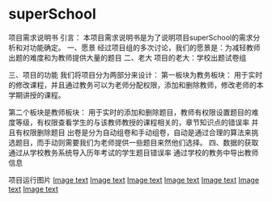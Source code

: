 ﻿# superSchool
项目需求说明书
引言：
本项目需求说明书是为了说明项目superSchool的需求分析和对功能确定。
一、愿景
经过项目组的多次讨论，我们的愿景是：为减轻教师出题的难度和为教师提供大量的题目
二、老大
项目的老大：学校出题试卷组

三、项目的功能
我们将项目分为两部分来设计：
第一板块为教务板块：
用于实时的修改课程，并且通过教务可以为老师分配权限，添加和删除教师，修改老师的本学期讲授的课程。

第二个板块是教师板块：
用于实时的添加和删除题目，教师有权限设置题目的难度等级，有权限查看学生的与该教师教授的课程相关的，章节知识点的错误率
并且有权限删除题目
出卷是分为自动组卷和手动组卷，自动是通过合理的算法来挑选题目，而手动则需要我们为老师提供一些题目来然他们选择。
四、数据的获取
通过从学校教务系统导入历年考试的学生题目错误率
通过学校的教务中导出教师信息


项目运行图片
[Image text](https://github.com/wuyunkunkun/superSchool/blob/master/doc/images/fifth.JPG)
[Image text](https://github.com/wuyunkunkun/superSchool/blob/master/doc/images/first.JPG)
[Image text](https://github.com/wuyunkunkun/superSchool/blob/master/doc/images/second.JPG)
[Image text](https://github.com/wuyunkunkun/superSchool/blob/master/doc/images/third.JPG)
[Image text](https://github.com/wuyunkunkun/superSchool/blob/master/doc/images/forth.JPG)
[Image text](https://github.com/wuyunkunkun/superSchool/blob/master/doc/images/fifth.JPG)
[Image text](https://github.com/wuyunkunkun/superSchool/blob/master/doc/images/sixth.JPG)
